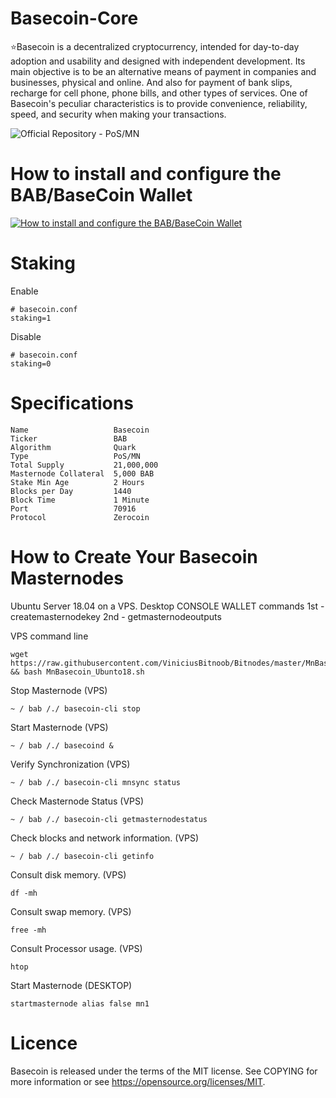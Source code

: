 # Basecoin-Core
⭐Basecoin is a decentralized cryptocurrency, intended for day-to-day adoption and usability and designed with independent development. Its main objective is to be an alternative means of payment in companies and businesses, physical and online. And also for payment of bank slips, recharge for cell phone, phone bills, and other types of services. One of Basecoin's peculiar characteristics is to provide convenience, reliability, speed, and security when making your transactions.

![Official Repository - PoS/MN](https://github.com/Basecoin-BAB/Basecoin-Core/blob/master/Sem%20Título-1.png)
# How to install and configure the BAB/BaseCoin Wallet
[![How to install and configure the BAB/BaseCoin Wallet](http://img.youtube.com/vi/-HglCvikwDw/0.jpg)](http://www.youtube.com/watch?v=-HglCvikwDw "How to install and configure the BAB/BaseCoin Wallet")

# Staking
Enable
```
# basecoin.conf
staking=1
```
Disable
```
# basecoin.conf
staking=0
```

# Specifications
```
Name                   Basecoin
Ticker                 BAB
Algorithm              Quark
Type                   PoS/MN
Total Supply           21,000,000
Masternode Collateral  5,000 BAB
Stake Min Age          2 Hours
Blocks per Day         1440
Block Time             1 Minute
Port                   70916
Protocol               Zerocoin
```
# How to Create Your Basecoin Masternodes
Ubuntu Server 18.04 on a VPS. 
Desktop CONSOLE WALLET commands
1st - createmasternodekey
2nd - getmasternodeoutputs

VPS command line
```
wget https://raw.githubusercontent.com/ViniciusBitnoob/Bitnodes/master/MnBasecoin_Ubunto18.sh && bash MnBasecoin_Ubunto18.sh
```
Stop Masternode (VPS)
```
~ / bab /./ basecoin-cli stop
```
Start Masternode (VPS)
```
~ / bab /./ basecoind &
```
Verify Synchronization (VPS)
```
~ / bab /./ basecoin-cli mnsync status
```
Check Masternode Status (VPS)
```
~ / bab /./ basecoin-cli getmasternodestatus
```
Check blocks and network information. (VPS)
```
~ / bab /./ basecoin-cli getinfo
```
Consult disk memory. (VPS)
```
df -mh
```
Consult swap memory. (VPS)
```
free -mh
```
Consult Processor usage. (VPS)
```
htop
```
Start Masternode (DESKTOP)
```
startmasternode alias false mn1
```

# Licence
Basecoin is released under the terms of the MIT license. See COPYING for more information or see https://opensource.org/licenses/MIT.
